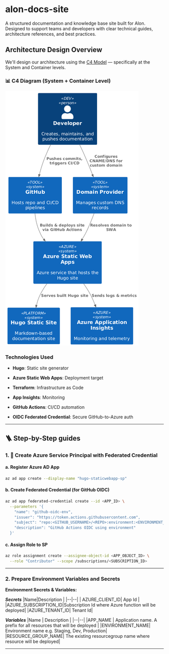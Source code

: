 # alon-docs-site
A structured documentation and knowledge base site built for Alon. Designed to support teams and developers with clear technical guides, architecture references, and best practices.

## Architecture Design Overview

We'll design our architecture using the [C4 Model](https://c4model.com/) — specifically at the System and Container levels.

### 📊 C4 Diagram (System + Container Level)

![Design Architecture](https://github.com/bryantugade/alon-docs-poc/blob/main/images/design-infrastructure-alon-docs.png)

### Technologies Used

-   **Hugo**: Static site generator
    
-   **Azure Static Web Apps**: Deployment target
    
-   **Terraform**: Infrastructure as Code
    
-   **App Insights**: Monitoring
    
-   **GitHub Actions**: CI/CD automation
    
-   **OIDC Federated Credential**: Secure GitHub-to-Azure auth
---
## 🪜 Step-by-Step guides

### 1. 🔐 Create Azure Service Principal with Federated Credential

#### a. Register Azure AD App

```bash
az ad app create --display-name "hugo-staticwebapp-sp"

```

#### b. Create Federated Credential (for GitHub OIDC)

```bash
az ad app federated-credential create --id <APP_ID> \
  --parameters '{
    "name": "github-oidc-env",
    "issuer": "https://token.actions.githubusercontent.com",
    "subject": "repo:<GITHUB_USERNAME>/<REPO>:environment:<ENVIRONMENT_NAME>",
    "description": "GitHub Actions OIDC using environment"
  }'


```

#### c. Assign Role to SP

```bash
az role assignment create --assignee-object-id <APP_OBJECT_ID> \
  --role "Contributor" --scope /subscriptions/<SUBSCRIPTION_ID>
```

----------

### 2. Prepare Environment Variables and Secrets

**Environment Secrets & Variables:** 

***Secrets***
|Name|Description  |
|--|--|
| AZURE_CLIENT_ID| App Id |
|AZURE_SUBSCRIPTION_ID|Subscription Id where Azure function will be deployed|
|AZURE_TENANT_ID| Tenant Id|

***Variables***
|Name | Description |
|--|--|
|APP_NAME   | Application name. A prefix for all resources that will be deployed |
|ENVIRONMENT_NAME| Environment name e.g. Staging, Dev, Production|
|RESOURCE_GROUP_NAME| The existing resourcegroup name where resource will be deployed|

----------